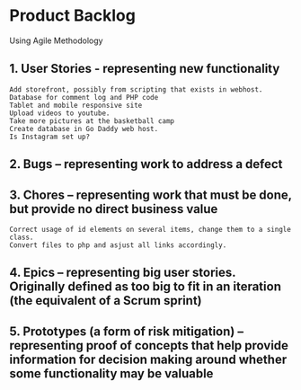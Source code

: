 # Product Backlog
Using Agile Methodology

## 1. User Stories - representing new functionality
	

	Add storefront, possibly from scripting that exists in webhost.
	Database for comment log and PHP code
    Tablet and mobile responsive site
    Upload videos to youtube.
    Take more pictures at the basketball camp
    Create database in Go Daddy web host.
    Is Instagram set up?
	
## 2. Bugs – representing work to address a defect

## 3. Chores – representing work that must be done, but provide no direct business value

    Correct usage of id elements on several items, change them to a single class.
    Convert files to php and asjust all links accordingly.

## 4. Epics – representing big user stories. Originally defined as too big to fit in an iteration (the equivalent of a Scrum sprint)

## 5. Prototypes (a form of risk mitigation) – representing proof of concepts that help provide information for decision making around whether some functionality may be valuable
